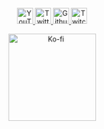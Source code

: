 <br/>
<div align="center">
	<a href="https://www.youtube.com/channel/UC0k5Wnt4vdbbb7ht_74I-Dg">
		<img src="https://s.ytimg.com/yts/img/favicon_144-vfliLAfaB.png" width="32px" height="32px" alt="YouTube">
	</a>
	<a href="https://twitter.com/EliteAsian123">
		<img src="https://abs.twimg.com/favicons/twitter.ico" width="32px" height="32px" alt="Twitter">
	</a>
	<a href="https://github.com/EliteAsian123">
		<img src="https://github.githubassets.com/pinned-octocat.svg" height="32px" width="32px" alt="Github">
	</a>
	<a href="https://www.twitch.tv/eliteasian123">
		<img src="https://assets.twitch.tv/assets/favicon-32-e29e246c157142c94346.png" height="32px" width="32px" alt="Twitch">
	</a>
 	<br/>
	<br/>
	<a href="https://ko-fi.com/C0C4T2VXB">
		<img src="https://ko-fi.com/img/githubbutton_sm.svg" width="175px" alt="Ko-fi">
	</a>
<div>
<br/>
